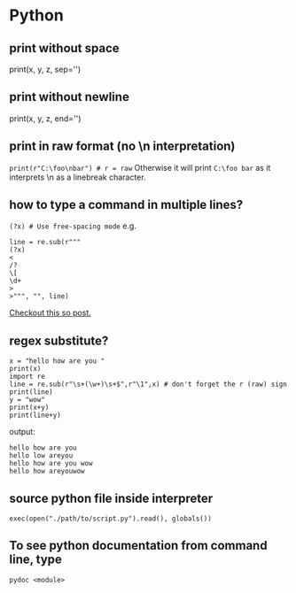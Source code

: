 # Python

## print without space

print(x, y, z, sep='')

## print without newline

print(x, y, z, end='')

## print in raw format (no \n interpretation)
`print(r"C:\foo\nbar") # r = raw`
Otherwise it will print
`
C:\foo
bar
`
as it interprets \n as a linebreak character.

## how to type a command in multiple lines?
`(?x) # Use free-spacing mode`
e.g.
```
line = re.sub(r"""
(?x)
<
/?
\[
\d+
>
>""", "", line)
```
[Checkout this so post.](http://stackoverflow.com/questions/5658369/how-to-input-a-regex-in-string-replace)

## regex substitute?
```
x = "hello how are you "
print(x)
import re
line = re.sub(r"\s+(\w+)\s+$",r"\1",x) # don't forget the r (raw) sign
print(line)
y = "wow"
print(x+y)
print(line+y)
```
output:
```
hello how are you 
hello low areyou
hello how are you wow
hello how areyouwow
```

## source python file inside interpreter
```
exec(open("./path/to/script.py").read(), globals())
```

## To see python documentation from command line, type
```
pydoc <module>
```
